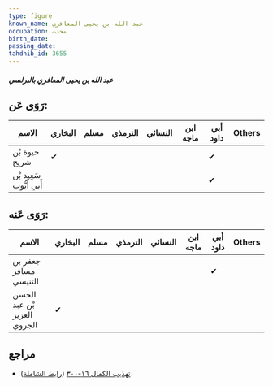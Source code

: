 ```yaml
---
type: figure
known_name: عبد الله بن يحيى المعافري
occupation: محدث
birth_date:
passing_date:
tahdhib_id: 3655
---
```

##### عبد الله بن يحيى المعافري بالبرلسي

## رَوَى عَن:
| الاسم                   | البخاري | مسلم | الترمذي | النسائي | ابن ماجه | أبي داود | Others |
| ----------------------- | ------- | ---- | ------- | ------- | -------- | -------- | ------ |
| حيوة بْن شريح           | ✔       |      |         |         |          | ✔        |        |
| سَعِيد بْن أَبي أَيُّوب |         |      |         |         |          | ✔        |        |
## رَوَى عَنه:
| الاسم                       | البخاري | مسلم | الترمذي | النسائي | ابن ماجه | أبي داود | Others |
| --------------------------- | ------- | ---- | ------- | ------- | -------- | -------- | ------ |
| جعفر بن مسافر التنيسي       |         |      |         |         |          | ✔        |        |
| الحسن بْن عبد العزيز الجروي | ✔       |      |         |         |          |          |        |
## مراجع
- [تهذيب الكمال ١٦-٣٠٠](obsidian://open?vault=Tahdhib-al-Kamal&file=Figures/٣٦٥٥-عبد%20الله%20بن%20يحيى%20المعافري%20بالبرلسي) ([رابط الشاملة](https://shamela.ws/book/3722/8293))